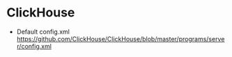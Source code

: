 # ClickHouse

- Default config.xml
  https://github.com/ClickHouse/ClickHouse/blob/master/programs/server/config.xml
